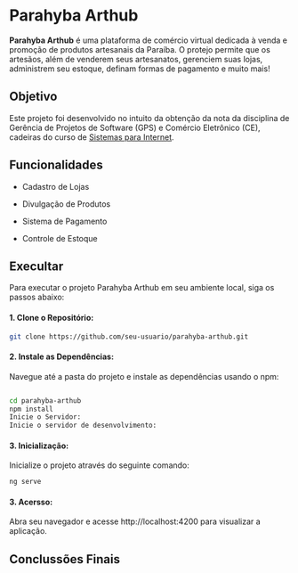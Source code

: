 # Parahyba Arthub
**Parahyba Arthub** é uma plataforma de comércio virtual dedicada à venda e promoção de produtos artesanais da Paraíba. O protejo permite que os artesãos, além de venderem seus artesanatos, gerenciem suas lojas, administrem seu estoque, definam formas de pagamento e muito mais!

## Objetivo
Este projeto foi desenvolvido no intuito da obtenção da nota da disciplina de Gerência de Projetos de Software (GPS) e Comércio Eletrônico (CE), cadeiras do curso de [Sistemas para Internet](https://estudante.ifpb.edu.br/cursos/39/).

## Funcionalidades
- Cadastro de Lojas

- Divulgação de Produtos

- Sistema de Pagamento

- Controle de Estoque
 

## Execultar
Para executar o projeto Parahyba Arthub em seu ambiente local, siga os passos abaixo:

#### 1. Clone o Repositório:

```bash
git clone https://github.com/seu-usuario/parahyba-arthub.git
```

#### 2. Instale as Dependências:

Navegue até a pasta do projeto e instale as dependências usando o npm:

```bash 

cd parahyba-arthub
npm install
Inicie o Servidor:
Inicie o servidor de desenvolvimento:
```

#### 3. Inicialização:
Inicialize o projeto através do seguinte comando:
```bash
ng serve
```

#### 3. Acersso:
Abra seu navegador e acesse http://localhost:4200 para visualizar a aplicação.

## Conclussões Finais